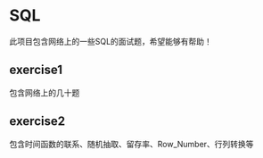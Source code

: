 # SQL

此项目包含网络上的一些SQL的面试题，希望能够有帮助！
## exercise1 
包含网络上的几十题
## exercise2 
包含时间函数的联系、随机抽取、留存率、Row_Number、行列转换等

